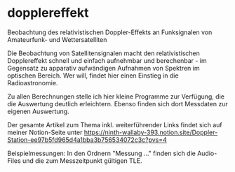 # dopplereffekt
Beobachtung des relativistischen Doppler-Effekts an Funksignalen von Amateurfunk- und Wettersatelliten

Die Beobachtung von Satellitensignalen macht den relativistischen Dopplereffekt schnell und einfach aufnehmbar und berechenbar - im Gegensatz zu apparativ aufwändigen Aufnahmen von Spektren im optischen Bereich. Wer will, findet hier einen Einstieg in die Radioastronomie.

Zu allen Berechnungen stelle ich hier kleine Programme zur Verfügung, die die Auswertung deutlich erleichtern. Ebenso finden sich dort Messdaten zur eigenen Auswertung.

Der gesamte Artikel zum Thema inkl. weiterführender Links findet sich auf meiner Notion-Seite unter https://ninth-wallaby-393.notion.site/Doppler-Station-ee97b5fd965d4a1bba3b756534072c3c?pvs=4

Beispielmessungen:
In den Ordnern "Messung ..." finden sich die Audio-Files und die zum Messzeitpunkt gültigen TLE.
